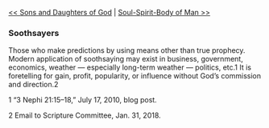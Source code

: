 [<< Sons and Daughters of God](Sons%20and%20Daughters%20of%20God)  |  [Soul-Spirit-Body of Man >>](Soul-Spirit-Body%20of%20Man)

### Soothsayers
Those who make predictions by using means other than true prophecy. Modern application of soothsaying may exist in business, government, economics, weather — especially long-term weather — politics, etc.1 It is foretelling for gain, profit, popularity, or influence without God’s commission and direction.2



1 “3 Nephi 21:15–18,” July 17, 2010, blog post.


2 Email to Scripture Committee, Jan. 31, 2018.